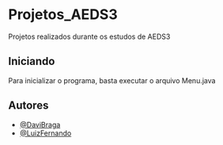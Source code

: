 # Projetos_AEDS3
Projetos realizados durante os estudos de AEDS3
## Iniciando
Para inicializar o programa, basta executar o arquivo Menu.java
## Autores
- [@DaviBraga](https://www.github.com/MeninoDave)
- [@LuizFernando](https://www.github.com/luiz-fsc)
